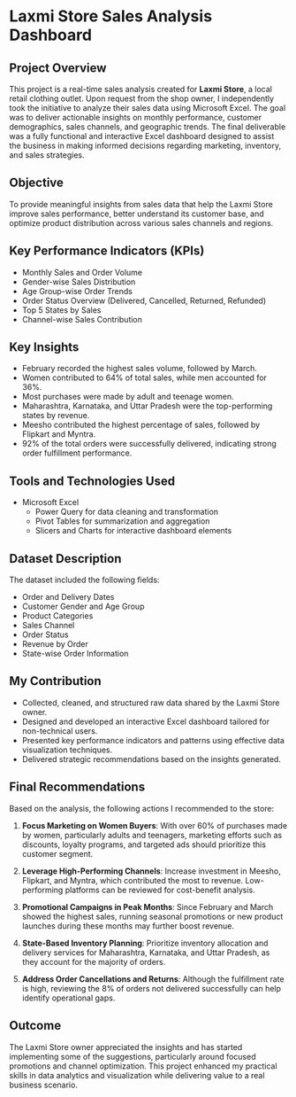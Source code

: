 # Laxmi Store Sales Analysis Dashboard

## Project Overview

This project is a real-time sales analysis created for **Laxmi Store**, a local retail clothing outlet. Upon request from the shop owner, I independently took the initiative to analyze their sales data using Microsoft Excel. The goal was to deliver actionable insights on monthly performance, customer demographics, sales channels, and geographic trends. The final deliverable was a fully functional and interactive Excel dashboard designed to assist the business in making informed decisions regarding marketing, inventory, and sales strategies.

## Objective

To provide meaningful insights from sales data that help the Laxmi Store improve sales performance, better understand its customer base, and optimize product distribution across various sales channels and regions.

## Key Performance Indicators (KPIs)

- Monthly Sales and Order Volume  
- Gender-wise Sales Distribution  
- Age Group-wise Order Trends  
- Order Status Overview (Delivered, Cancelled, Returned, Refunded)  
- Top 5 States by Sales  
- Channel-wise Sales Contribution  

## Key Insights

- February recorded the highest sales volume, followed by March.  
- Women contributed to 64% of total sales, while men accounted for 36%.  
- Most purchases were made by adult and teenage women.  
- Maharashtra, Karnataka, and Uttar Pradesh were the top-performing states by revenue.  
- Meesho contributed the highest percentage of sales, followed by Flipkart and Myntra.  
- 92% of the total orders were successfully delivered, indicating strong order fulfillment performance.  

## Tools and Technologies Used

- Microsoft Excel  
  - Power Query for data cleaning and transformation  
  - Pivot Tables for summarization and aggregation  
  - Slicers and Charts for interactive dashboard elements  

## Dataset Description

The dataset included the following fields:
- Order and Delivery Dates  
- Customer Gender and Age Group  
- Product Categories  
- Sales Channel  
- Order Status  
- Revenue by Order  
- State-wise Order Information  

## My Contribution

- Collected, cleaned, and structured raw data shared by the Laxmi Store owner.  
- Designed and developed an interactive Excel dashboard tailored for non-technical users.  
- Presented key performance indicators and patterns using effective data visualization techniques.  
- Delivered strategic recommendations based on the insights generated.  

## Final Recommendations

Based on the analysis, the following actions I recommended to the store:

1. **Focus Marketing on Women Buyers**: With over 60% of purchases made by women, particularly adults and teenagers, marketing efforts such as discounts, loyalty programs, and targeted ads should prioritize this customer segment.

2. **Leverage High-Performing Channels**: Increase investment in Meesho, Flipkart, and Myntra, which contributed the most to revenue. Low-performing platforms can be reviewed for cost-benefit analysis.

3. **Promotional Campaigns in Peak Months**: Since February and March showed the highest sales, running seasonal promotions or new product launches during these months may further boost revenue.

4. **State-Based Inventory Planning**: Prioritize inventory allocation and delivery services for Maharashtra, Karnataka, and Uttar Pradesh, as they account for the majority of orders.

5. **Address Order Cancellations and Returns**: Although the fulfillment rate is high, reviewing the 8% of orders not delivered successfully can help identify operational gaps.

## Outcome

The Laxmi Store owner appreciated the insights and has started implementing some of the suggestions, particularly around focused promotions and channel optimization. This project enhanced my practical skills in data analytics and visualization while delivering value to a real business scenario.
